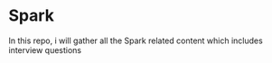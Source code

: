 # Spark
In this repo, i will gather all the Spark related content which includes interview questions 
